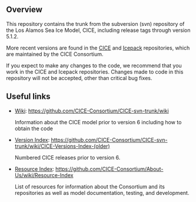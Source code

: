 ## Overview
This repository contains the trunk from the subversion (svn) repository of the Los Alamos Sea Ice Model, CICE, including release tags through version 5.1.2. 

More recent versions are found in the [CICE](https://github.com/CICE-Consortium/CICE) and [Icepack](https://github.com/CICE-Consortium/Icepack) repositories, which are maintained by the CICE Consortium.  

If you expect to make any changes to the code, we recommend that you work in the CICE and Icepack repositories.  Changes made to code in this repository will not be accepted, other than critical bug fixes.

## Useful links
* [Wiki](https://github.com/CICE-Consortium/CICE-svn-trunk/wiki): https://github.com/CICE-Consortium/CICE-svn-trunk/wiki

   Information about the CICE model prior to version 6 including how to obtain the code

* [Version Index](https://github.com/CICE-Consortium/CICE-svn-trunk/wiki/CICE-Versions-Index-(pre-version-6)): https://github.com/CICE-Consortium/CICE-svn-trunk/wiki/CICE-Versions-Index-(older)

   Numbered CICE releases prior to version 6. 

* [Resource Index](https://github.com/CICE-Consortium/About-Us/wiki/Resource-Index): https://github.com/CICE-Consortium/About-Us/wiki/Resource-Index

   List of resources for information about the Consortium and its repositories as well as model documentation, testing, and development.    
